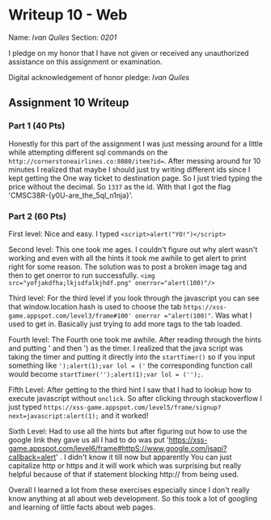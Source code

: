 Writeup 10 - Web
=====

Name: *Ivan Quiles*
Section: *0201*

I pledge on my honor that I have not given or received any unauthorized assistance on this assignment or examination.

Digital acknowledgement of honor pledge: *Ivan Quiles*

## Assignment 10 Writeup

### Part 1 (40 Pts)
Honestly for this part of the assignment I was just messing around for a little while attempting different sql commands
on the `http://cornerstoneairlines.co:8080/item?id=`. After messing around for 10 minutes I realized that maybe I should just try
writing different ids since I kept getting the One way ticket to destination page. So I just tried typing the price without 
the decimal. So `1337` as the id. With that I got the flag 'CMSC38R-{y0U-are_the_5ql_n1nja}'. 

### Part 2 (60 Pts)

First level:
Nice and easy. I typed `<script>alert("YO!")</script>`

Second level:
This one took me ages. I couldn't figure out why alert wasn't working and even with all the hints it took me awhile 
to get alert to print right for some reason. The solution was to post a broken image tag and then to get onerror to run successfully.
`<img src="yofjakdfha;lkjsdfalkjhdf.png" onerror="alert(100)"/>`

Third level:
For the third level if you look through the javascript you can see that window.location.hash is used to choose the tab
`https://xss-game.appspot.com/level3/frame#100' onerror ="alert(100)"`. Was what I used to get in. 
Basically just trying to add more tags to the tab loaded. 

Fourth level:
The Fourth one took me awhile. After reading through the hints and putting ' and then ') as the timer. I realized that the 
java script was taking the timer and putting it directly into the `startTimer()` so if you input something like
`');alert(1);var lol = ('` the corresponding function call would become `startTimer('');alert(1);var lol = ('');`. 

Fifth Level:
After getting to the third hint I saw that I had to lookup how to execute javascript without `onclick`. So after 
clicking through stackoverflow I just typed `https://xss-game.appspot.com/level5/frame/signup?next=javascript:alert(1);` and it worked!

Sixth Level:
Had to use all the hints but after figuring out how to use the google link they gave us all I had to do was put 
'https://xss-game.appspot.com/level6/frame#httpS://www.google.com/jsapi?callback=alert' . I didn't know it till now but apparently 
You can just capitalize http or https and it will work which was surprising but really helpful because of that if statement blocking
http:// from being used.

Overall I learned a lot from these exercises especially since I don't really know anything at all about web development. So this 
took a lot of googling and learning of little facts about web pages.

